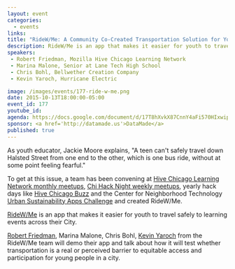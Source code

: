 ```yaml
---
layout: event
categories: 
  - events
links:
title: "RideW/Me: A Community Co-Created Transportation Solution for Youth"
description: RideW/Me is an app that makes it easier for youth to travel safely to learning events across their City. Robert Friedman, Marina Malone, Chris Bohl, Kevin Yaroch from the RideW/Me team will demo their app and talk about how it will test whether transportation is a real or perceived barrier to equitable access and participation for young people in a city.
speakers:
 - Robert Friedman, Mozilla Hive Chicago Learning Network
 - Marina Malone, Senior at Lane Tech High School
 - Chris Bohl, Bellwether Creation Company
 - Kevin Yaroch, Hurricane Electric

image: /images/events/177-ride-w-me.png
date: 2015-10-13T18:00:00-05:00
event_id: 177
youtube_id: 
agenda: https://docs.google.com/document/d/17T8hXvkX87CnnY4aFi570HIxwipzgv7cG9782qtvOcw/edit#
sponsor: <a href='http://datamade.us'>DataMade</a>
published: true
---
```


As youth educator, Jackie Moore explains, "A teen can't safely travel down Halsted Street from one end to the other, which is one bus ride, without at some point feeling fearful." 

To get at this issue, a team has been convening at [Hive Chicago Learning Network monthly meetups](http://hivechicago.org/gohivechi/#meetups), [Chi Hack Night weekly meetups](http://chihacknight.org/), yearly hack days like [Hive Chicago Buzz](http://www.hivechicagobuzz.org/) and the Center for Neighborhood Technology [Urban Sustainability Apps Challenge](http://www.cnt.org/projects/urban-sustainability-apps-competition) and created RideW/Me.

[RideW/Me](http://www.ridewit.me/) is an app that makes it easier for youth to travel safely to learning events across their City. 

[Robert Friedman](https://twitter.com/omnignorant), Marina Malone, Chris Bohl, [Kevin Yaroch](https://www.linkedin.com/pub/kevin-yaroch/13/74a/283) from the RideW/Me team will demo their app and talk about how it will test whether transportation is a real or perceived barrier to equitable access and participation for young people in a city.
